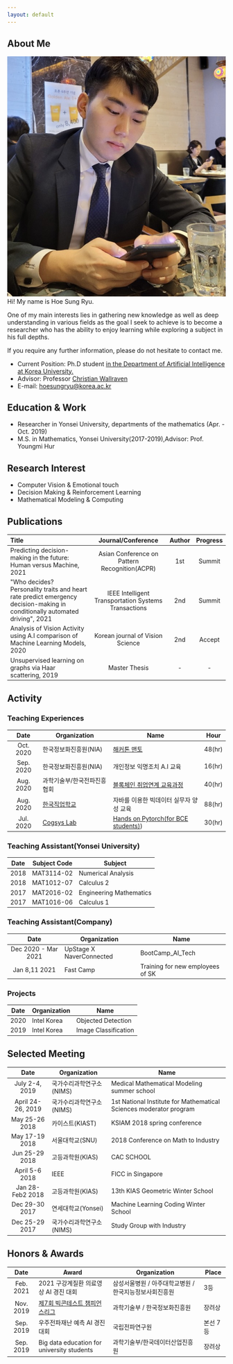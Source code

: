 ```yaml
---
layout: default
---
```


## About Me
<img class="profile-picture" src="profile.jpg">
Hi! My name is Hoe Sung Ryu.

One of my main interests lies in gathering new knowledge as well as deep understanding in various fields as the goal I seek to achieve is to become a researcher who has the ability to enjoy learning while exploring a subject in his full depths.

If you require any further information, please do not hesitate to contact me.

- Current Position: Ph.D student <a href="http://xai.korea.ac.kr/">in the Department of Artificial Intelligence at Korea University.</a>  
- Advisor: Professor <a href="https://scholar.google.com/citations?hl=en&user=VJuuzLwAAAAJ">Christian Wallraven</a> 
- E-mail: hoesungryu@korea.ac.kr


## Education & Work 
- Researcher in Yonsei University, departments of the mathematics (Apr. - Oct. 2019)
- M.S. in Mathematics, Yonsei University(2017-2019),Advisor: Prof. Youngmi Hur


## Research Interest
- Computer Vision & Emotional touch
- Decision Making & Reinforcement Learning
- Mathematical Modeling & Computing


## Publications
|Title|Journal/Conference|Author|Progress|
|:-------|:--------------------:|:---:|:---:|
|Predicting decision-making in the future: Human versus Machine, 2021|Asian Conference on Pattern Recognition(ACPR)|1st|Summit|
|"Who decides? Personality traits and heart rate predict emergency decision-making in conditionally automated driving", 2021|IEEE Intelligent Transportation Systems Transactions|2nd|Summit|
|Analysis of Vision Activity using A.I comparison of Machine Learning Models, 2020|Korean journal of Vision Science|2nd|Accept|
|Unsupervised learning on graphs via Haar scattering, 2019| Master Thesis|\-|\-|
<!-- - Analysis of Vision Activity using A.I comparison of Machine Learning Models, 2020, Korean journal of Vision Science -->
<!-- - Unsupervised learning on graphs via Haar scattering, 2019 Master thesis. -->


## Activity
### Teaching Experiences

|Date|Organization|Name|Hour|
|:-----:|------|----|----|
|Oct. 2020|한국정보화진흥원(NIA) |[해커톤 맨토](https://github.com/hoesungryu/2020_DataCreaterCamp)|48(hr)|
|Sep. 2020|한국정보화진흥원(NIA)| 개인정보 익명조치 A.I 교육 |16(hr)|
|Aug. 2020|과학기술부/한국전파진흥협회|[블록체인 취업연계 교육과정](https://github.com/hoesungryu/blockchain-devML-course)|40(hr)|
|Aug. 2020|[한국직업학교](http://www.koreavc.or.kr/) |자바를 이용한 빅데이터 실무자 양성 교육|88(hr)|
|Jul. 2020|[Cogsys Lab](http://cogsys.korea.ac.kr/Cognitive_Systems.html)|[Hands on Pytorch(for BCE students)](https://github.com/hoesungryu/cogsys_pytorch))|30(hr)


### Teaching Assistant(Yonsei University)

|Date|Subject Code|Subject|
|:-----:|----|----|
|2018|MAT3114-02|Numerical Analysis|
|2018|MAT1012-07|Calculus 2|
|2017|MAT2016-02|Engineering Mathematics|
|2017|MAT1016-06|Calculus 1|

### Teaching Assistant(Company)

|Date|Organization|Name|
|:-----:|----|----|
|Dec 2020 - Mar 2021|UpStage X NaverConnected|BootCamp_AI_Tech|
|Jan 8,11 2021|Fast Camp|Training for new employees of SK|

### Projects

|Date|Organization|Name|
|:-----:|------|----|
|2020| Intel Korea | Objected Detection|
|2019| Intel Korea | Image Classification|


## Selected Meeting 

|Date|Organization|Name|
|:--------:|------------|----|
|July 2-4, 2019 |국가수리과학연구소(NIMS)|Medical Mathematical Modeling summer school| 
|April 24-26, 2019|국가수리과학연구소(NIMS)|1st National Institute for Mathematical Sciences moderator program|
|May 25-26 2018|카이스트(KIAST)|KSIAM 2018 spring conference|
|May 17-19 2018|서울대학교(SNU)|2018 Conference on Math to Industry|
|Jun 25-29 2018 |고등과학원(KIAS)| CAC SCHOOL|
|April 5-6 2018 |IEEE| FICC in Singapore |
|Jan 28- Feb2 2018|고등과학원(KIAS)|13th KIAS Geometric Winter School|
|Dec 29-30 2017 |연세대학교(Yonsei)|Machine Learning Coding Winter School|
|Dec 25-29 2017 |국가수리과학연구소(NIMS)| Study Group with Industry|


## Honors & Awards

|Date|Award|Organization|Place|  
|:-------:|--------|----|----|  
|Feb. 2021| 2021 구강계질환 의료영상 AI 경진 대회 |삼성서울병원 / 아주대학교병원 / 한국지능정보사회진흥원 | 3등 |
|Nov. 2019|[제7회 빅콘테스트 챔피언스리그](https://www.bigcontest.or.kr/introduce/history2019.php) | 과학기술부 / 한국정보화진흥원 | 장려상 |
|Sep. 2019|우주전파재난 예측 AI 경진대회 | 국립전파연구원 | 본선 7등 |  
|Sep. 2019|Big data education for university students| 과학기술부/한국데이터산업진흥원 |장려상|


